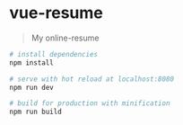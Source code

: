 # vue-resume

> My online-resume

``` bash
# install dependencies
npm install

# serve with hot reload at localhost:8080
npm run dev

# build for production with minification
npm run build

```
